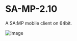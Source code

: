 # SA-MP-2.10
A SA:MP mobile client on 64bit.

![image](https://github.com/user-attachments/assets/17594bb9-d943-410a-ad10-4d98a4346d04)
